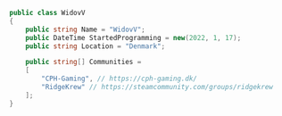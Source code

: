 ```cs
public class WidovV
{
    public string Name = "WidovV";
    public DateTime StartedProgramming = new(2022, 1, 17);
    public string Location = "Denmark";

    public string[] Communities =
    [
        "CPH-Gaming", // https://cph-gaming.dk/
        "RidgeKrew" // https://steamcommunity.com/groups/ridgekrew
    ];
}
```
<!--
**WidovV/WidovV** is a ✨ _special_ ✨ repository because its `README.md` (this file) appears on your GitHub profile.

Here are some ideas to get you started:

- 🔭 I’m currently working on ...
- 🌱 I’m currently learning ...
- 👯 I’m looking to collaborate on ...
- 🤔 I’m looking for help with ...
- 💬 Ask me about ...
- 📫 How to reach me: ...
- 😄 Pronouns: ...
- ⚡ Fun fact: ...
-->
